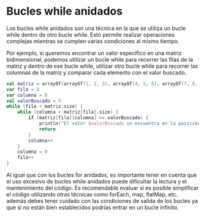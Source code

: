 # Bucles while anidados

Los bucles while anidados son una técnica en la que se utiliza un bucle while dentro de otro bucle while. Esto permite realizar operaciones complejas mientras se cumplen varias condiciones al mismo tiempo.

Por ejemplo, si queremos encontrar un valor específico en una matriz bidimensional, podemos utilizar un bucle while para recorrer las filas de la matriz y dentro de ese bucle while, utilizar otro bucle while para recorrer las columnas de la matriz y comparar cada elemento con el valor buscado.

```kotlin
val matriz = arrayOf(arrayOf(1, 2, 3), arrayOf(4, 5, 6), arrayOf(7, 8, 9))
var fila = 0
var columna = 0
val valorBuscado = 5
while (fila < matriz.size) {
    while (columna < matriz[fila].size) {
        if (matriz[fila][columna] == valorBuscado) {
            println("El valor $valorBuscado se encuentra en la posición ($fila, $columna)")
            return
        }
        columna++
    }
    columna = 0
    fila++
}
```

Al igual que con los bucles for anidados, es importante tener en cuenta que el uso excesivo de bucles while anidados puede dificultar la lectura y el mantenimiento del código. 
Es recomendable evaluar si es posible simplificar el código utilizando otras técnicas como forEach, map, flatMap, etc.
además debes tener cuidado con las condiciones de salida de los bucles ya que si no están bien establecidos podrías entrar en un bucle infinito.
